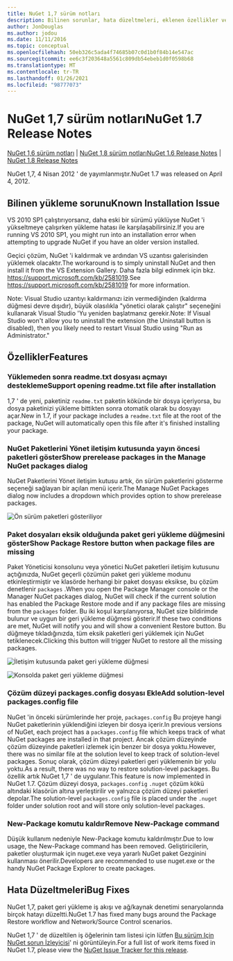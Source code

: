```yaml
---
title: NuGet 1,7 sürüm notları
description: Bilinen sorunlar, hata düzeltmeleri, eklenen özellikler ve CCR 'ler dahil olmak üzere NuGet 1,7 sürüm notları.
author: JonDouglas
ms.author: jodou
ms.date: 11/11/2016
ms.topic: conceptual
ms.openlocfilehash: 50eb326c5ada4f74685b07c0d1b0f84b14e547ac
ms.sourcegitcommit: ee6c3f203648a5561c809db54ebeb1d0f0598b68
ms.translationtype: MT
ms.contentlocale: tr-TR
ms.lasthandoff: 01/26/2021
ms.locfileid: "98777073"
---
```

# <a name="nuget-17-release-notes"></a><span data-ttu-id="838c0-103">NuGet 1,7 sürüm notları</span><span class="sxs-lookup"><span data-stu-id="838c0-103">NuGet 1.7 Release Notes</span></span>

<span data-ttu-id="838c0-104">[NuGet 1,6 sürüm notları](../release-notes/nuget-1.6.md)  |  [NuGet 1,8 sürüm notları](../release-notes/nuget-1.8.md)</span><span class="sxs-lookup"><span data-stu-id="838c0-104">[NuGet 1.6 Release Notes](../release-notes/nuget-1.6.md) | [NuGet 1.8 Release Notes](../release-notes/nuget-1.8.md)</span></span>

<span data-ttu-id="838c0-105">NuGet 1,7, 4 Nisan 2012 ' de yayımlanmıştır.</span><span class="sxs-lookup"><span data-stu-id="838c0-105">NuGet 1.7 was released on April 4, 2012.</span></span>

## <a name="known-installation-issue"></a><span data-ttu-id="838c0-106">Bilinen yükleme sorunu</span><span class="sxs-lookup"><span data-stu-id="838c0-106">Known Installation Issue</span></span>
<span data-ttu-id="838c0-107">VS 2010 SP1 çalıştırıyorsanız, daha eski bir sürümü yüklüyse NuGet 'i yükseltmeye çalışırken yükleme hatası ile karşılaşabilirsiniz.</span><span class="sxs-lookup"><span data-stu-id="838c0-107">If you are running VS 2010 SP1, you might run into an installation error when attempting to upgrade NuGet if you have an older version installed.</span></span>

<span data-ttu-id="838c0-108">Geçici çözüm, NuGet 'i kaldırmak ve ardından VS uzantısı galerisinden yüklemek olacaktır.</span><span class="sxs-lookup"><span data-stu-id="838c0-108">The workaround is to simply uninstall NuGet and then install it from the VS Extension Gallery.</span></span>  <span data-ttu-id="838c0-109">Daha fazla bilgi edinmek için bkz. <https://support.microsoft.com/kb/2581019>.</span><span class="sxs-lookup"><span data-stu-id="838c0-109">See <https://support.microsoft.com/kb/2581019> for more information.</span></span>

<span data-ttu-id="838c0-110">Note: Visual Studio uzantıyı kaldırmanızı izin vermediğinden (kaldırma düğmesi devre dışıdır), büyük olasılıkla "yönetici olarak çalıştır" seçeneğini kullanarak Visual Studio 'Yu yeniden başlatmanız gerekir.</span><span class="sxs-lookup"><span data-stu-id="838c0-110">Note: If Visual Studio won't allow you to uninstall the extension (the Uninstall button is disabled), then you likely need to restart Visual Studio using "Run as Administrator."</span></span>

## <a name="features"></a><span data-ttu-id="838c0-111">Özellikler</span><span class="sxs-lookup"><span data-stu-id="838c0-111">Features</span></span>

### <a name="support-opening-readmetxt-file-after-installation"></a><span data-ttu-id="838c0-112">Yüklemeden sonra readme.txt dosyası açmayı destekleme</span><span class="sxs-lookup"><span data-stu-id="838c0-112">Support opening readme.txt file after installation</span></span>
<span data-ttu-id="838c0-113">1,7 ' de yeni, paketiniz `readme.txt` paketin kökünde bir dosya içeriyorsa, bu dosya paketinizi yükleme bittikten sonra otomatik olarak bu dosyayı açar.</span><span class="sxs-lookup"><span data-stu-id="838c0-113">New in 1.7, if your package includes a `readme.txt` file at the root of the package, NuGet will automatically open this file after it's finished installing your package.</span></span>

### <a name="show-prerelease-packages-in-the-manage-nuget-packages-dialog"></a><span data-ttu-id="838c0-114">NuGet Paketlerini Yönet iletişim kutusunda yayın öncesi paketleri göster</span><span class="sxs-lookup"><span data-stu-id="838c0-114">Show prerelease packages in the Manage NuGet packages dialog</span></span>
<span data-ttu-id="838c0-115">NuGet Paketlerini Yönet iletişim kutusu artık, ön sürüm paketlerini gösterme seçeneği sağlayan bir açılan menü içerir.</span><span class="sxs-lookup"><span data-stu-id="838c0-115">The Manage NuGet Packages dialog now includes a dropdown which provides option to show prerelease packages.</span></span>

![Ön sürüm paketleri gösteriliyor](./media/prerelease-dropdown.png)

### <a name="show-package-restore-button-when-package-files-are-missing"></a><span data-ttu-id="838c0-117">Paket dosyaları eksik olduğunda paket geri yükleme düğmesini göster</span><span class="sxs-lookup"><span data-stu-id="838c0-117">Show Package Restore button when package files are missing</span></span>
<span data-ttu-id="838c0-118">Paket Yöneticisi konsolunu veya yönetici NuGet paketleri iletişim kutusunu açtığınızda, NuGet geçerli çözümün paket geri yükleme modunu etkinleştirmiştir ve klasörde herhangi bir paket dosyası eksikse, bu çözüm denetlenir `packages` .</span><span class="sxs-lookup"><span data-stu-id="838c0-118">When you open the Package Manager console or the Manager NuGet packages dialog, NuGet will check if the current solution has enabled the Package Restore mode and if any package files are missing from the `packages` folder.</span></span> <span data-ttu-id="838c0-119">Bu iki koşul karşılanıyorsa, NuGet size bildirimde bulunur ve uygun bir geri yükleme düğmesi gösterir.</span><span class="sxs-lookup"><span data-stu-id="838c0-119">If these two conditions are met, NuGet will notify you and will show a convenient Restore button.</span></span> <span data-ttu-id="838c0-120">Bu düğmeye tıkladığınızda, tüm eksik paketleri geri yüklemek için NuGet tetiklenecek.</span><span class="sxs-lookup"><span data-stu-id="838c0-120">Clicking this button will trigger NuGet to restore all the missing packages.</span></span>

![İletişim kutusunda paket geri yükleme düğmesi](./media/packagerestore-dialog.png)

![Konsolda paket geri yükleme düğmesi](./media/packagerestore-console.png)

### <a name="add-solution-level-packagesconfig-file"></a><span data-ttu-id="838c0-123">Çözüm düzeyi packages.config dosyası Ekle</span><span class="sxs-lookup"><span data-stu-id="838c0-123">Add solution-level packages.config file</span></span>
<span data-ttu-id="838c0-124">NuGet 'in önceki sürümlerinde her proje, `packages.config` Bu projeye hangi NuGet paketlerinin yüklendiğini izleyen bir dosya içerir.</span><span class="sxs-lookup"><span data-stu-id="838c0-124">In previous versions of NuGet, each project has a `packages.config` file which keeps track of what NuGet packages are installed in that project.</span></span> <span data-ttu-id="838c0-125">Ancak çözüm düzeyinde çözüm düzeyinde paketleri izlemek için benzer bir dosya yoktu.</span><span class="sxs-lookup"><span data-stu-id="838c0-125">However, there was no similar file at the solution level to keep track of solution-level packages.</span></span> <span data-ttu-id="838c0-126">Sonuç olarak, çözüm düzeyi paketleri geri yüklemenin bir yolu yoktu.</span><span class="sxs-lookup"><span data-stu-id="838c0-126">As a result, there was no way to restore solution-level packages.</span></span>
<span data-ttu-id="838c0-127">Bu özellik artık NuGet 1,7 ' de uygulanır.</span><span class="sxs-lookup"><span data-stu-id="838c0-127">This feature is now implemented in NuGet 1.7.</span></span> <span data-ttu-id="838c0-128">Çözüm düzeyi dosya, `packages.config` `.nuget` çözüm kökü altındaki klasörün altına yerleştirilir ve yalnızca çözüm düzeyi paketleri depolar.</span><span class="sxs-lookup"><span data-stu-id="838c0-128">The solution-level `packages.config` file is placed under the `.nuget` folder under solution root and will store only solution-level packages.</span></span>

### <a name="remove-new-package-command"></a><span data-ttu-id="838c0-129">New-Package komutu kaldır</span><span class="sxs-lookup"><span data-stu-id="838c0-129">Remove New-Package command</span></span>
<span data-ttu-id="838c0-130">Düşük kullanım nedeniyle New-Package komutu kaldırılmıştır.</span><span class="sxs-lookup"><span data-stu-id="838c0-130">Due to low usage, the New-Package command has been removed.</span></span> <span data-ttu-id="838c0-131">Geliştiricilerin, paketler oluşturmak için nuget.exe veya yararlı NuGet paket Gezginini kullanması önerilir.</span><span class="sxs-lookup"><span data-stu-id="838c0-131">Developers are recommended to use nuget.exe or the handy NuGet Package Explorer to create packages.</span></span>

## <a name="bug-fixes"></a><span data-ttu-id="838c0-132">Hata Düzeltmeleri</span><span class="sxs-lookup"><span data-stu-id="838c0-132">Bug Fixes</span></span>
<span data-ttu-id="838c0-133">NuGet 1,7, paket geri yükleme iş akışı ve ağ/kaynak denetimi senaryolarında birçok hatayı düzeltti.</span><span class="sxs-lookup"><span data-stu-id="838c0-133">NuGet 1.7 has fixed many bugs around the Package Restore workflow and Network/Source Control scenarios.</span></span>

<span data-ttu-id="838c0-134">NuGet 1,7 ' de düzeltilen iş öğelerinin tam listesi için lütfen [Bu sürüm Için NuGet sorun İzleyicisi](http://nuget.codeplex.com/workitem/list/advanced?keyword=&status=Closed&type=All&priority=All&release=NuGet%201.7&assignedTo=All&component=All&sortField=Votes&sortDirection=Descending&page=0)' ni görüntüleyin.</span><span class="sxs-lookup"><span data-stu-id="838c0-134">For a full list of work items fixed in NuGet 1.7, please view the [NuGet Issue Tracker for this release](http://nuget.codeplex.com/workitem/list/advanced?keyword=&status=Closed&type=All&priority=All&release=NuGet%201.7&assignedTo=All&component=All&sortField=Votes&sortDirection=Descending&page=0).</span></span>
